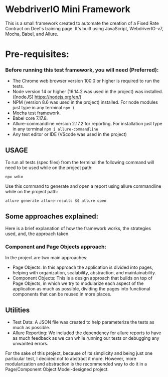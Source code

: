 # WebdriverIO Mini Framework
 This is a small framework created to automate the creation of a Fixed Rate Contract on Deel's training page. It's built using JavaScript, WebdriverIO-v7, Mocha, Babel, and Allure.

# Pre-requisites:
### Before running this test framework, you will need (Preferred):
* The Chrome web browser version 100.0 or higher is required to run the tests.
* Node version 14 or higher (16.14.2 was used in the project) was installed. ([nodeJS] https://nodejs.org/en/)
* NPM (version 8.6 was used in the project) installed. For node modules just type in any terminal ``` npm i ```
* Mocha test framework.
* Babel core 7.17.8.
* Allure-commandline version 2.17.2 for reporting. For installation just type in any terminal ``` npm i allure-commandline ```
* Any text editor or IDE (VScode was used in the project)


## USAGE

To run all tests (spec files) from the terminal the following command will need to be used while on the project path:
```
npx wdio
```

Use this command to generate and open a report using allure commandline while on the project path:
```
allure generate allure-results $$ allure open
```

## Some approaches explained:

Here is a brief explanation of how the framework works, the strategies used, and, the approach taken.

### Component and Page Objects approach:
In the project are two main approaches:
* Page Objects: In this approach the application is divided into pages, helping with organization, scalability, abstraction, and maintainability.
* Component Objects: This is a design approach that builds on top of Page Objects, in which we try to modularize each aspect of the application as much as possible, dividing the pages into functional components that can be reused in more places.

## Utilities
* Test Data: A JSON file was created to help parameterize the tests as much as possible.
* Allure Reporting: We included the dependency for allure reports to have as much feedback as we can while running our tests or debugging any unwanted errors.

For the sake of this project, because of its simplicity and being just one particular test, I decided not to abstract it more. However, more modularization and abstraction is the recommended way to do it in a Page/Component Object Model-designed project.
